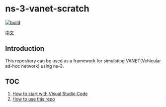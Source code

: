 # ns-3-vanet-scratch

[![build](https://github.com/paigeman/ns-3-vanet-scratch/actions/workflows/build.yml/badge.svg)](https://github.com/paigeman/ns-3-vanet-scratch/actions/workflows/build.yml)

[中文](zh/README.md)

## Introduction

This repository can be used as a framework for simulating VANET(Vehicular ad-hoc network) using ns-3.

## TOC

1. [How to start with Visual Studio Code](How-to-start-with-vscode.md)
2. [How to use this repo](How-to-use-this-repo.md)
